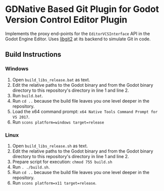 # GDNative Based Git Plugin for Godot Version Control Editor Plugin
Implements the proxy end-points for the `EditorVCSInterface` API in the Godot Engine Editor. Uses [libgit2](https://libgit2.org) at its backend to simulate Git in code.

## Build Instructions

### Windows
1. Open `build_libs_release.bat` as text.
2. Edit the relative paths to the Godot binary and from the Godot binary directory to this repository's directory in line 1 and line 2.
3. Run `build.bat`.
4. Run `cd ..` because the build file leaves you one level deeper in the repository.
5. Load the x64 command prompt: `x64 Native Tools Command Prompt for VS 2017`.
6. Run `scons platform=windows target=release`

### Linux
1. Open `build_libs_release.sh` as text.
2. Edit the relative paths to the Godot binary and from the Godot binary directory to this repository's directory in line 1 and line 2.
3. Prepare script for execution: `chmod 755 build.sh`
4. Run ```. ./build.sh```.
5. Run `cd ..` because the build file leaves you one level deeper in the repository.
6. Run `scons platform=x11 target=release`.

